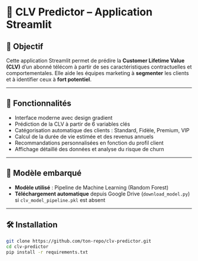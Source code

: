# 💎 CLV Predictor – Application Streamlit

## 🎯 Objectif

Cette application Streamlit permet de prédire la **Customer Lifetime Value (CLV)** d’un abonné télécom à partir de ses caractéristiques contractuelles et comportementales. Elle aide les équipes marketing à **segmenter** les clients et à identifier ceux à **fort potentiel**.

---

## 🚀 Fonctionnalités

- Interface moderne avec design gradient
- Prédiction de la CLV à partir de 6 variables clés
- Catégorisation automatique des clients : Standard, Fidèle, Premium, VIP
- Calcul de la durée de vie estimée et des revenus annuels
- Recommandations personnalisées en fonction du profil client
- Affichage détaillé des données et analyse du risque de churn

---

## 🧠 Modèle embarqué

- **Modèle utilisé** : Pipeline de Machine Learning (Random Forest)
- **Téléchargement automatique** depuis Google Drive (`download_model.py`) si `clv_model_pipeline.pkl` est absent

---

## 🛠️ Installation

```bash
git clone https://github.com/ton-repo/clv-predictor.git
cd clv-predictor
pip install -r requirements.txt
